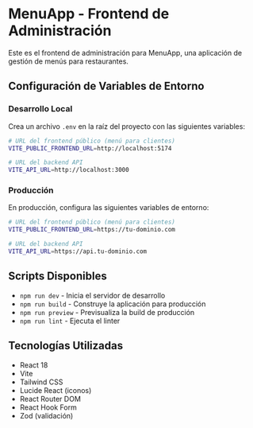 # MenuApp - Frontend de Administración

Este es el frontend de administración para MenuApp, una aplicación de gestión de menús para restaurantes.

## Configuración de Variables de Entorno

### Desarrollo Local

Crea un archivo `.env` en la raíz del proyecto con las siguientes variables:

```bash
# URL del frontend público (menú para clientes)
VITE_PUBLIC_FRONTEND_URL=http://localhost:5174

# URL del backend API
VITE_API_URL=http://localhost:3000
```

### Producción

En producción, configura las siguientes variables de entorno:

```bash
# URL del frontend público (menú para clientes)
VITE_PUBLIC_FRONTEND_URL=https://tu-dominio.com

# URL del backend API
VITE_API_URL=https://api.tu-dominio.com
```

## Scripts Disponibles

- `npm run dev` - Inicia el servidor de desarrollo
- `npm run build` - Construye la aplicación para producción
- `npm run preview` - Previsualiza la build de producción
- `npm run lint` - Ejecuta el linter

## Tecnologías Utilizadas

- React 18
- Vite
- Tailwind CSS
- Lucide React (iconos)
- React Router DOM
- React Hook Form
- Zod (validación)
